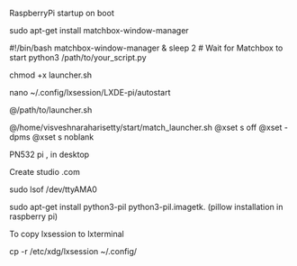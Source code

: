 
RaspberryPi  startup on boot 

sudo apt-get install matchbox-window-manager

#!/bin/bash
matchbox-window-manager &
sleep 2  # Wait for Matchbox to start
python3 /path/to/your_script.py

chmod +x launcher.sh

nano ~/.config/lxsession/LXDE-pi/autostart

@/path/to/launcher.sh

@/home/visveshnaraharisetty/start/match_launcher.sh
@xset s off
@xset -dpms
@xset s noblank



PN532 pi , in desktop 


Create studio .com

sudo lsof /dev/ttyAMA0

sudo apt-get install python3-pil python3-pil.imagetk.  (pillow installation in raspberry pi)

To copy lxsession to lxterminal

cp -r /etc/xdg/lxsession ~/.config/
